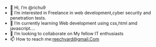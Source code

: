 - 👋 Hi, I’m @richu9
- 👀 I’m interested in  Freelance in web development,cyber security and penetration tests.
- 🌱 I’m currently learning Web development using css,html amd javascript....
- 💞️ I’m looking to collaborate on My fellow IT enthusiasts
- 📫 How to reach me:reechyard@gmail.Com

<!---
richu9/richu9 is a ✨ special ✨ repository because its `README.md` (this file) appears on your GitHub profile.
You can click the Preview link to take a look at your changes.
--->
